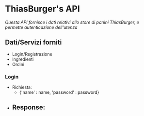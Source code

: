 # ThiasBurger's API

*Questa API fornisce i dati relativi allo store di panini ThiasBurger, e permette autenticazione dell'utenza*

## Dati/Servizi forniti
- Login/Registrazione
- Ingredienti
- Ordini

### Login
- Richiesta:
  - {'name' : name, 'password' : password}
- Response:
  - 
